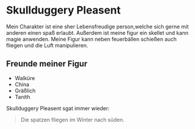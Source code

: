 # Skullduggery Pleasent

Mein Charakter ist eine sher Lebensfreudige person,welche sich gerne mit anderen einen spaß erlaubt.
Außerdem ist meine figur ein skellet und kann magie anwenden.
Meine Figur kann neben feuerbällen schießen auch fliegen und die Luft manipulieren.


## Freunde meiner Figur
* Walküre
* China
* Gräßlich
* Tanith























Skullduggery Pleasent sgat immer wieder:

> Die spatzen fliegen im Winter nach süden.
